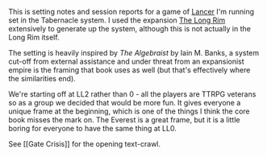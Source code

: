 This is setting notes and session reports for a game of [Lancer](https://massifpress.com/lancer) I'm running set in the Tabernacle system. I used the expansion [The Long Rim](https://massif-press.itch.io/the-long-rim) extensively to generate up the system, although this is not actually in the Long Rim itself.

The setting is heavily inspired by *The Algebraist* by Iain M. Banks, a system cut-off from external assistance and under threat from an expansionist empire is the framing that book uses as well (but that's effectively where the similarities end).

We're starting off at LL2 rather than 0 - all the players are TTRPG veterans so as a group we decided that would be more fun. It gives everyone a unique frame at the beginning, which is one of the things I think the core book misses the mark on. The Everest is a great frame, but it is a little boring for everyone to have the same thing at LL0.

See [[Gate Crisis]] for the opening text-crawl.